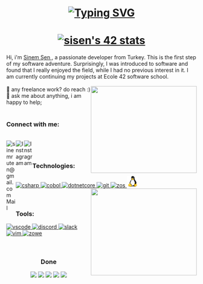<h1 align="center"><a href="https://git.io/typing-svg"><img src="https://readme-typing-svg.demolab.com?font=Fira+Code&pause=1000&color=C843DAEB&background=EEEEEED4&width=435&lines=Hi%2C+I'm+Sinem+%C5%9Een+%F0%9F%91%A9%F0%9F%8F%BB%E2%80%8D%F0%9F%92%BB" alt="Typing SVG" /></a></h1>
<h1 align="center"><a href="https://github.com/JaeSeoKim/badge42"><img src="https://badge42.vercel.app/api/v2/cliyowv8y010808lgd93jpz8z/stats?cursusId=21&coalitionId=230" alt="sisen's 42 stats" /></a></h1>

Hi, i'm <a href="https://www.linkedin.com/in/sinem-senn/">Sinem Şen </a>, a passionate developer from Turkey. This is the first step of my software adventure. Surprisingly, I was introduced to software and found that I really enjoyed the field, while I had no previous interest in it. I am currently continuing my projects at Ecole 42 software school.
</br></br>
<img align="right" src="https://media.tenor.com/W9_8dfFmyr0AAAAd/pixel-game.gif" width="280" height="230"  />
💼 any freelance work? do reach :)
</br>
💬 ask me about anything, i am happy to help;
</br></br>
<h3 align="left">Connect with me:</h3>
</br>
<a href="mailto:">
  <img align="left" alt="sinemruten@gmail.com Mail" width="25px" src="https://cdn.pixabay.com/photo/2019/10/19/17/24/gmail-4561841_960_720.png"/>
</a>
 <a href="https://www.instagram.com/rutenyadan/">
 <img align="left" alt="Instagram" width="22px" src="https://raw.githubusercontent.com/hussainweb/hussainweb/main/icons/instagram.png"/>
</a>

 <a href="https://www.linkedin.com/in/sinem-senn/">
 <img align="left" alt="Instagram" width="22px" src="https://cdn-icons-png.flaticon.com/512/174/174857.png"/>
</a>
</br>
</br>

<h3 align="left">Technologies:</h3>
<p align="left"> 
<a href="https://learn.microsoft.com/en-us/cpp/c-language/?view=msvc-170" target="_blank" rel=”noopener”> <img src="https://blog.kakaocdn.net/dn/bTslSR/btqS1WFdn35/T3AOCIr0VjKJ9kPiXneDU1/img.png" alt="csharp" width="30" height="30"/> </a>
<a href="https://www.ibm.com/docs/en/i/7.4?topic=languages-cobol" target="_blank" rel=”noopener”> <img src="https://logodix.com/logo/2100309.png" alt="cobol" width="30" height="30"/> </a> 
<a href="https://dotnet.microsoft.com/" target="_blank" rel=”noopener”> <img src="https://upload.wikimedia.org/wikipedia/commons/thumb/e/ee/.NET_Core_Logo.svg/1200px-.NET_Core_Logo.svg.png" alt="dotnetcore" width="30" height="30"/> </a>
<a href="https://git-scm.com/" target="_blank" rel=”noopener”> <img src="https://www.vectorlogo.zone/logos/git-scm/git-scm-icon.svg" alt="git" width="30" height="30"/> </a>
<img align="right" src="https://media.tenor.com/Ev_Zlnn-niMAAAAM/horse-developer.gif" width="280" height="230"  /> 
<a href="https://www.ibm.com/products/zos" target="_blank" rel=”noopener”> <img src="https://i.hizliresim.com/7v5tnll.png" alt="zos" width="34" height="34"/> </a>
<a href="https://www.linux.org/" target="_blank" rel=”noopener”> <img src="https://raw.githubusercontent.com/devicons/devicon/master/icons/linux/linux-original.svg" alt="linux" width="30" height="30"/> </a> 
</br></br>
</br>
<h3 align="left">Tools:</h3>
<a href="https://code.visualstudio.com/" target="_blank" rel=”noopener”> <img src="https://upload.wikimedia.org/wikipedia/commons/thumb/9/9a/Visual_Studio_Code_1.35_icon.svg/1024px-Visual_Studio_Code_1.35_icon.svg.png" alt="vscode" width="30" height="30"/> </a>
<a href="https://discord.com/" target="_blank" rel=”noopener”> <img src="https://cdn4.iconfinder.com/data/icons/logos-and-brands/512/91_Discord_logo_logos-512.png" alt="discord" width="30" height="30"/> </a> 
<a href="https://slack.com/intl/en-tr/" target="_blank" rel=”noopener”> <img src="https://cdn.brandfolder.io/5H442O3W/as/pl546j-7le8zk-4nzzs1/Slack_Mark_Web.png" alt="slack" width="37" height="37"/> </a>
<a href="https:https://www.vim.org/" target="_blank" rel=”noopener”> <img src="https://cdn.freebiesupply.com/logos/large/2x/vim-logo-png-transparent.png" alt="vim" width="30" height="30"/> </a>
<a href="https://www.zowe.org/" target="_blank" rel=”noopener”> <img src="https://i.hizliresim.com/4w4h01g.png" alt="zowe" width="33" height="33"/> </a>
</br></br></br>
<h3 align="center">Done</h3>
<p align="center">
  <a href="https://github.com/sisenn/42-CURSUS-LIBFT"><img src="https://github.com/byaliego/42-project-badges/blob/main/badges/libftm.png"></a>
  <a href="https://github.com/sisenn/GetNextLine"><img src="https://github.com/byaliego/42-project-badges/blob/main/badges/get_next_linem.png"></a>
  <a href="https://github.com/sisenn/Printf"><img src="https://github.com/byaliego/42-project-badges/blob/main/badges/ft_printfe.png"></a>
  <a href><img src="https://github.com/byaliego/42-project-badges/blob/main/badges/born2berootm.png"></a>
  <a href="https://github.com/sisenn/42-MiniTalk"><img src="https://github.com/byaliego/42-project-badges/blob/main/badges/minitalkm.png"></a>
</p>
